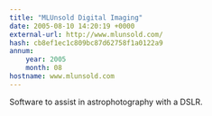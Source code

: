 ```yaml
---
title: "MLUnsold Digital Imaging"
date: 2005-08-10 14:20:19 +0000
external-url: http://www.mlunsold.com/
hash: cb8ef1ec1c809bc87d62758f1a0122a9
annum:
    year: 2005
    month: 08
hostname: www.mlunsold.com
---
```


Software to assist in astrophotography with a DSLR.
